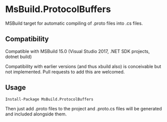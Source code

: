 ﻿# MsBuild.ProtocolBuffers

MSBuild target for automatic compiling of .proto files into .cs files.

## Compatibility

Compatible with MSBuild 15.0 (Visual Studio 2017, .NET SDK projects, dotnet build)

Compatibility with earlier versions (and thus xbuild also) is conceivable but not implemented.  Pull requests to add this are welcomed.

## Usage

```
Install-Package MsBuild.ProtocolBuffers
```

Then just add .proto files to the project and .proto.cs files will be generated and included alongside them.
